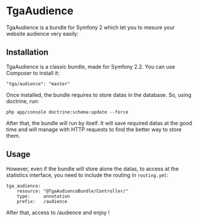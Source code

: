 TgaAudience
===========

TgaAudience is a bundle for Symfony 2 which let you to mesure your website audience very easily:

Installation
---------------------

TgaAudience is a classic bundle, made for Symfony 2.2. You can use Composer to install it:

```
"tga/audience": "master"
```

Once installed, the bundle requires to store datas in the database. So, using doctrine, run:

```
php app/console doctrine:schema:update --force
```

After that, the bundle will run by itself. It will save required datas at the good time and will manage with HTTP requests
to find the better way to store them.

Usage
-----

However, even if the bundle will store alone the datas, to access at the statistics interface, you need to include the routing
in `routing.yml`:

```
tga_audience:
    resource: "@TgaAudienceBundle/Controller/"
    type:     annotation
    prefix:   /audience
```

After that, access to /audience and enjoy !